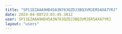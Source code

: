 ```yaml
---
title: "SP11EZAAA9HD45A3N763QZDJ3BQ3VMJER5AXA7YRJ"
date: 2024-04-08T23:03:45.381Z
user: SP11EZAAA9HD45A3N763QZDJ3BQ3VMJER5AXA7YRJ
layout: "users"
---
```

    